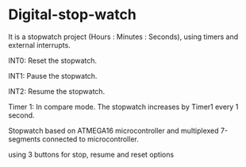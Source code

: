 # Digital-stop-watch

It is a stopwatch project (Hours : Minutes : Seconds), using timers and external interrupts.

INT0: Reset the stopwatch.

INT1: Pause the stopwatch.

INT2: Resume the stopwatch.

Timer 1: In compare mode.
The stopwatch increases by Timer1 every 1 second.

Stopwatch based on ATMEGA16 microcontroller and multiplexed 7-segments connected to microcontroller. 

using 3 buttons for stop, resume and reset options
